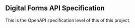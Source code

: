 ## Digital Forms API Specification

This is the OpenAPI specification  level of this of this project.
